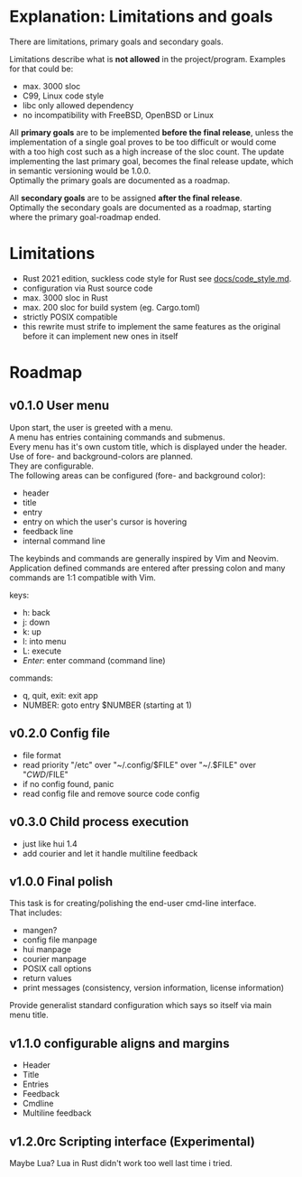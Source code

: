# Explanation: Limitations and goals 

There are limitations, primary goals and secondary goals.  

Limitations describe what is __not allowed__ in the project/program.
Examples for that could be:  

- max. 3000 sloc
- C99, Linux code style
- libc only allowed dependency
- no incompatibility with FreeBSD, OpenBSD or Linux 

All __primary goals__ are to be implemented __before the final release__, unless
the implementation of a single goal proves to be too difficult or would come
with a too high cost such as a high increase of the sloc count.
The update implementing the last primary goal, becomes the final release update,
which in semantic versioning would be 1.0.0.  
Optimally the primary goals are documented as a roadmap.  

All __secondary goals__ are to be assigned __after the final release__.  
Optimally the secondary goals are documented as a roadmap,
starting where the primary goal-roadmap ended.  

# Limitations

- Rust 2021 edition, suckless code style for Rust see
  [docs/code_style.md](https://github.com/SchokiCoder/rshui/blob/main/docs/code_style.md).
- configuration via Rust source code
- max. 3000 sloc in Rust
- max. 200 sloc for build system (eg. Cargo.toml)
- strictly POSIX compatible
- this rewrite must strife to implement the same features as the original before
  it can implement new ones in itself

# Roadmap

## v0.1.0 User menu

Upon start, the user is greeted with a menu.  
A menu has entries containing commands and submenus.  
Every menu has it's own custom title, which is displayed under the header.  
Use of fore- and background-colors are planned.  
They are configurable.  
The following areas can be configured (fore- and background color):  

- header
- title
- entry
- entry on which the user's cursor is hovering
- feedback line
- internal command line

The keybinds and commands are generally inspired by Vim and Neovim.  
Application defined commands are entered after pressing colon and many commands
are 1:1 compatible with Vim.  

keys:

- h: back
- j: down
- k: up
- l: into menu
- L: execute
- _Enter_: enter command (command line)

commands:

- q, quit, exit: exit app
- NUMBER: goto entry $NUMBER (starting at 1)

## v0.2.0 Config file

- file format
- read priority "/etc" over "~/.config/$FILE" over "~/.$FILE" over "$CWD/$FILE"
- if no config found, panic
- read config file and remove source code config

## v0.3.0 Child process execution

- just like hui 1.4
- add courier and let it handle multiline feedback

## v1.0.0 Final polish

This task is for creating/polishing the end-user cmd-line interface.  
That includes:  

- mangen?
- config file manpage
- hui manpage
- courier manpage
- POSIX call options
- return values
- print messages (consistency, version information, license information)

Provide generalist standard configuration which says so itself via main menu
title.

## v1.1.0 configurable aligns and margins

- Header
- Title
- Entries
- Feedback
- Cmdline
- Multiline feedback

## v1.2.0rc Scripting interface (Experimental)

Maybe Lua?
Lua in Rust didn't work too well last time i tried.

